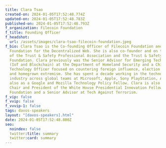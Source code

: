 ```yaml
---
title: Clara Tsao
created-on: 2024-01-05T17:52:48.774Z
updated-on: 2024-01-05T17:52:48.783Z
published-on: 2024-01-05T17:52:48.793Z
f_organization: Filecoin Foundation
f_title: Founding Officer
f_headshot:
  url: /assets/images/clara-tsao-filecoin-foundation.jpeg
f_bio: Clara Tsao is the Co-founding Officer of Filecoin Foundation and Filecoin
  Foundation for the Decentralized Web. She is also co-founder and on the board
  of the Trust & Safety Professional Association and the Trust & Safety
  Foundation. Clara previously was the Senior Advisor for Emerging Technology
  (IoT and Blockchain) at the Department of Homeland Security and a Chief
  Technology Officer focused on countering foreign influence, election security,
  and homegrown extremism. She has spent a decade working in the technology
  industry across global teams at Microsoft, Apple, Sony PlayStation, AT&T, and
  also as a Google and Mozilla Technology Policy Fellow. Clara is also the Board
  Chair and President of the White House Presidential Innovation Fellows
  Foundation and a Senior Advisor at Tech Against Terrorism.
f_vip: false
f_vvip: false
f_vvvip-1: false
tags: davos-speakers
layout: "[davos-speakers].html"
date: 2024-01-05T17:52:48.800Z
seo:
  noindex: false
  twitter:title: summary
  twitter:card: summary
---
```

